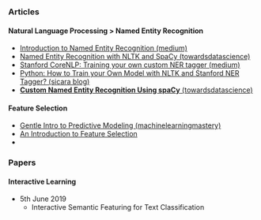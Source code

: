 
### Articles

#### Natural Language Processing > Named Entity Recognition
  - [Introduction to Named Entity Recognition (medium)](https://medium.com/explore-artificial-intelligence/introduction-to-named-entity-recognition-eda8c97c2db1)
  - [Named Entity Recognition with NLTK and SpaCy (towardsdatascience)](https://towardsdatascience.com/named-entity-recognition-with-nltk-and-spacy-8c4a7d88e7da)
  - [Stanford CoreNLP: Training your own custom NER tagger (medium)](https://medium.com/swlh/stanford-corenlp-training-your-own-custom-ner-tagger-8119cc7dfc06)
  - [Python: How to Train your Own Model with NLTK and Stanford NER Tagger? (sicara blog)](https://blog.sicara.com/train-ner-model-with-nltk-stanford-tagger-english-french-german-6d90573a9486)
  - [**Custom Named Entity Recognition Using spaCy** (towardsdatascience)](https://towardsdatascience.com/custom-named-entity-recognition-using-spacy-7140ebbb3718)

#### Feature Selection
  - [Gentle Intro to Predictive Modeling (machinelearningmastery)](https://machinelearningmastery.com/gentle-introduction-to-predictive-modeling/)
  - [An Introduction to Feature Selection](https://machinelearningmastery.com/an-introduction-to-feature-selection/)
  - 

### Papers

#### Interactive Learning
  - 5th June 2019
    - Interactive Semantic Featuring for Text Classification
    
    
